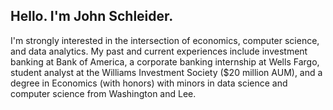 ## Hello. I'm John Schleider.

I'm strongly interested in the intersection of economics, computer science, and data analytics. My past and current experiences include investment banking at Bank of America, a corporate banking internship at Wells Fargo, student analyst at the Williams Investment Society ($20 million AUM), and a degree in Economics (with honors) with minors in data science and computer science from Washington and Lee.


